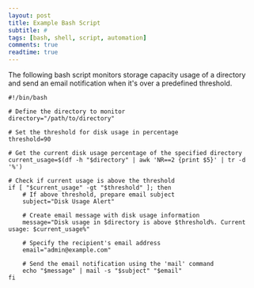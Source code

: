 ```yaml
---
layout: post
title: Example Bash Script
subtitle: #
tags: [bash, shell, script, automation]
comments: true
readtime: true
---
```

The following bash script monitors storage capacity usage of a directory and send an email notification when it's over a predefined threshold.
```
#!/bin/bash

# Define the directory to monitor
directory="/path/to/directory"

# Set the threshold for disk usage in percentage
threshold=90

# Get the current disk usage percentage of the specified directory
current_usage=$(df -h "$directory" | awk 'NR==2 {print $5}' | tr -d '%')

# Check if current usage is above the threshold
if [ "$current_usage" -gt "$threshold" ]; then
    # If above threshold, prepare email subject
    subject="Disk Usage Alert"
    
    # Create email message with disk usage information
    message="Disk usage in $directory is above $threshold%. Current usage: $current_usage%"
    
    # Specify the recipient's email address
    email="admin@example.com"
    
    # Send the email notification using the 'mail' command
    echo "$message" | mail -s "$subject" "$email"
fi
```
